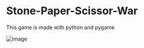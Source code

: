 # Stone-Paper-Scissor-War
This game is made with python and pygame

![image](https://user-images.githubusercontent.com/77882744/225089736-31fc6699-96c0-4b93-b4f5-999e01b27697.png)

